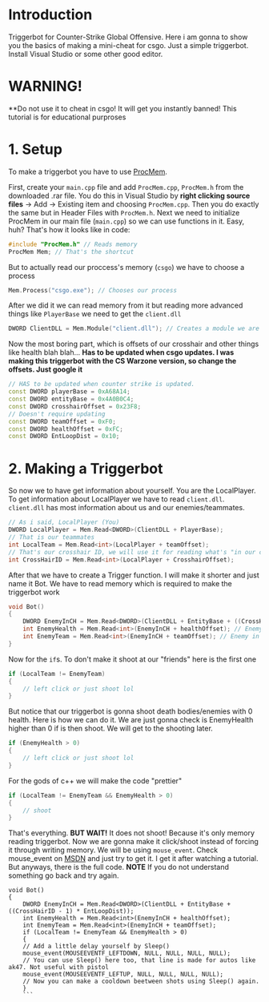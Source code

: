 # Introduction
Triggerbot for Counter-Strike Global Offensive. Here i am gonna to show you the basics of making a mini-cheat for csgo. Just a simple triggerbot. Install Visual Studio or some other good editor.
# WARNING!
**Do not use it to cheat in csgo! It will get you instantly banned! This tutorial is for educational purproses
# 1. Setup
To make a triggerbot you have to use [ProcMem](https://www.unknowncheats.me/forum/downloads.php?do=file&id=13249).

First, create your `main.cpp` file and add `ProcMem.cpp`, `ProcMem.h` from the downloaded .rar file. You do this in Visual Studio by **right clicking source files** -> Add -> Existing item and choosing `ProcMem.cpp`. Then you do exactly the same but in Header Files with `ProcMem.h`.
Next we need to initialize ProcMem in our main file (`main.cpp`) so we can use functions in it. Easy, huh?
That's how it looks like in code:
```cpp
#include "ProcMem.h" // Reads memory
ProcMem Mem; // That's the shortcut
```
But to actually read our proccess's memory (`csgo`) we have to choose a process
```cpp
Mem.Process("csgo.exe"); // Chooses our process
```
After we did it we can read memory from it but reading more advanced things like `PlayerBase` we need to get the `client.dll`
```cpp
DWORD ClientDLL = Mem.Module("client.dll"); // Creates a module we are reading memory from
```
Now the most boring part, which is offsets of our crosshair and other things like health blah blah...
**Has to be updated when csgo updates. I was making this triggerbot with the CS Warzone version, so change the offsets. Just google it**
```cpp
// HAS to be updated when counter strike is updated.
const DWORD playerBase = 0xA68A14;
const DWORD entityBase = 0x4A0B0C4;
const DWORD crosshairOffset = 0x23F8;
// Doesn't require updating
const DWORD teamOffset = 0xF0;
const DWORD healthOffset = 0xFC;
const DWORD EntLoopDist = 0x10;
```
# 2. Making a Triggerbot

So now we to have get information about yourself. You are the LocalPlayer. To get information about LocalPlayer we have to read `client.dll`. `client.dll` has most information about us and our enemies/teammates.
```cpp
// As i said, LocalPlayer (You)
DWORD LocalPlayer = Mem.Read<DWORD>(ClientDLL + PlayerBase);
// That is our teammates
int LocalTeam = Mem.Read<int>(LocalPlayer + teamOffset);
// That's our crosshair ID, we will use it for reading what's "in our crosshair"
int CrossHairID = Mem.Read<int>(LocalPlayer + CrosshairOffset);
```
After that we have to create a Trigger function. I will make it shorter and just name it Bot. We have to read memory which is required to make the triggerbot work
```cpp
void Bot()
{
    DWORD EnemyInCH = Mem.Read<DWORD>(ClientDLL + EntityBase + ((CrossHairID - 1) * EntLoopDist)); // CH is just crosshair btw
    int EnemyHealth = Mem.Read<int>(EnemyInCH + healthOffset); // Enemy in our crosshair
    int EnemyTeam = Mem.Read<int>(EnemyInCH + teamOffset); // Enemy in crosshair's team, we need it to distinguish are we aiming at the enemy or the teammate does. Logic.
} 
```
Now for the `if`s. To don't make it shoot at our "friends" here is the first one
```cpp
if (LocalTeam != EnemyTeam)
{
    // left click or just shoot lol
}
```
But notice that our triggerbot is gonna shoot death bodies/enemies with 0 health. Here is how we can do it. We are just gonna check is EnemyHealth higher than 0 if is then shoot. We will get to the shooting later.
```cpp
if (EnemyHealth > 0)
{
    // left click or just shoot lol
}
```
For the gods of c++ we will make the code "prettier"
```cpp
if (LocalTeam != EnemyTeam && EnemyHealth > 0)
{
    // shoot
}
```
That's everything. **BUT WAIT!** It does not shoot! Because it's only memory reading triggerbot. Now we are gonna make it click/shoot instead of forcing it through writing memory. We will be using `mouse_event`. Check mouse_event on [MSDN](https://docs.microsoft.com/en-us/windows/desktop/api/winuser/nf-winuser-mouse_event) and just try to get it. I get it after watching a tutorial. But anyways, there is the full code. **NOTE** If you do not understand something go back and try again.
```cp
void Bot()
{
    DWORD EnemyInCH = Mem.Read<DWORD>(ClientDLL + EntityBase + ((CrossHairID - 1) * EntLoopDist));
    int EnemyHealth = Mem.Read<int>(EnemyInCH + healthOffset);
    int EnemyTeam = Mem.Read<int>(EnemyInCH + teamOffset);
    if (LocalTeam != EnemyTeam && EnemyHealth > 0)
    {
    // Add a little delay yourself by Sleep()
    mouse_event(MOUSEEVENTF_LEFTDOWN, NULL, NULL, NULL, NULL);
    // You can use Sleep() here too, that line is made for autos like ak47. Not useful with pistol
    mouse_event(MOUSEEVENTF_LEFTUP, NULL, NULL, NULL, NULL);
    // Now you can make a cooldown beetween shots using Sleep() again.
    }
    ```
